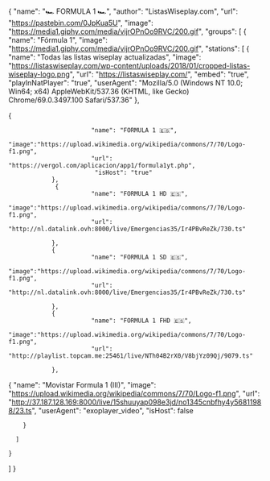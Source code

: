{
  "name": "🏎 FORMULA 1 🏎",
  "author": "ListasWiseplay.com",
  "url": "https://pastebin.com/0JpKua5U",
"image": "https://media1.giphy.com/media/vijrOPnOo9RVC/200.gif",
  "groups": [
{
      "name": "Fórmula 1",
      "image": "https://media1.giphy.com/media/vijrOPnOo9RVC/200.gif",
      "stations": [
 {
                    "name": "Todas las listas wiseplay actualizadas",
                    "image": "https://listaswiseplay.com/wp-content/uploads/2018/01/cropped-listas-wiseplay-logo.png",
                    "url": "https://listaswiseplay.com/",
                    "embed": "true",
                    "playInNatPlayer": "true",
                    "userAgent": "Mozilla/5.0 (Windows NT 10.0; Win64; x64) AppleWebKit/537.36 (KHTML, like Gecko) Chrome/69.0.3497.100 Safari/537.36"
                },
 
 {
 
                           "name": "FORMULA 1 🇪🇸",
                           "image":"https://upload.wikimedia.org/wikipedia/commons/7/70/Logo-f1.png",
                           "url": "https://vergol.com/aplicacion/app1/formula1yt.php",
                            "isHost": "true"
                },
                 {
                           "name": "FORMULA 1 HD 🇪🇸",
                           "image":"https://upload.wikimedia.org/wikipedia/commons/7/70/Logo-f1.png",
                           "url": "http://nl.datalink.ovh:8000/live/Emergencias35/Ir4PBvReZk/730.ts"
 
                },
                {
                           "name": "FORMULA 1 SD 🇪🇸",
                           "image":"https://upload.wikimedia.org/wikipedia/commons/7/70/Logo-f1.png",
                           "url": "http://nl.datalink.ovh:8000/live/Emergencias35/Ir4PBvReZk/730.ts"
 
                },
                {
                           "name": "FORMULA 1 FHD 🇪🇸",
                           "image":"https://upload.wikimedia.org/wikipedia/commons/7/70/Logo-f1.png",
                           "url": "http://playlist.topcam.me:25461/live/NTh04B2rX0/V8bjYz09Qj/9079.ts"
 
                },
 
{
            "name": "Movistar Formula 1 (III)",
                    "image": "https://upload.wikimedia.org/wikipedia/commons/7/70/Logo-f1.png",
                    "url": "http://37.187.128.169:8000/live/15shuuyap098e3jd/no1345cnbfhy4y56811988/23.ts",
                    "userAgent": "exoplayer_video",
                    "isHost": false
 
        }
 
      ]
 
    }
 
  ]
}
